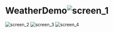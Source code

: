 # WeatherDemo![screen_1](https://user-images.githubusercontent.com/44944156/126119392-ef0be764-a393-425e-9fdb-3ad4186933c5.png)
![screen_2](https://user-images.githubusercontent.com/44944156/126119415-d2c094c2-eb8d-4a2f-8777-5879af22beb2.png)
![screen_3](https://user-images.githubusercontent.com/44944156/126119429-cc34d2d7-6e39-43e9-a1e8-4e35d7d8afba.png)
![screen_4](https://user-images.githubusercontent.com/44944156/126119448-fb9dbd85-9607-4c3f-af2e-46facbe1bc11.png)
